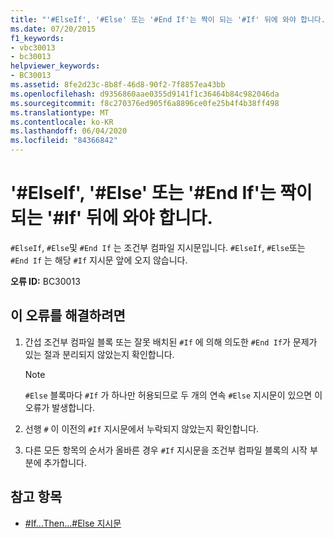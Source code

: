```yaml
---
title: "'#ElseIf', '#Else' 또는 '#End If'는 짝이 되는 '#If' 뒤에 와야 합니다."
ms.date: 07/20/2015
f1_keywords:
- vbc30013
- bc30013
helpviewer_keywords:
- BC30013
ms.assetid: 8fe2d23c-8b8f-46d8-90f2-7f8857ea43bb
ms.openlocfilehash: d9356860aae0355d9141f1c36464b84c982046da
ms.sourcegitcommit: f8c270376ed905f6a8896ce0fe25b4f4b38ff498
ms.translationtype: MT
ms.contentlocale: ko-KR
ms.lasthandoff: 06/04/2020
ms.locfileid: "84366842"
---
```

# <a name="elseif-else-or-end-if-must-be-preceded-by-a-matching-if"></a>'#ElseIf', '#Else' 또는 '#End If'는 짝이 되는 '#If' 뒤에 와야 합니다.
`#ElseIf`, `#Else`및 `#End If` 는 조건부 컴파일 지시문입니다. `#ElseIf`, `#Else`또는 `#End If` 는 해당 `#If` 지시문 앞에 오지 않습니다.  
  
 **오류 ID:** BC30013  
  
## <a name="to-correct-this-error"></a>이 오류를 해결하려면  
  
1. 간섭 조건부 컴파일 블록 또는 잘못 배치된 `#If` 에 의해 의도한 `#End If`가 문제가 있는 절과 분리되지 않았는지 확인합니다.  
  
    > [!NOTE]
    > `#Else` 블록마다 `#If` 가 하나만 허용되므로 두 개의 연속 `#Else` 지시문이 있으면 이 오류가 발생합니다.  
  
2. 선행 `#` 이 이전의 `#If` 지시문에서 누락되지 않았는지 확인합니다.  
  
3. 다른 모든 항목의 순서가 올바른 경우 `#If` 지시문을 조건부 컴파일 블록의 시작 부분에 추가합니다.  
  
## <a name="see-also"></a>참고 항목

- [#If...Then...#Else 지시문](../language-reference/directives/if-then-else-directives.md)
